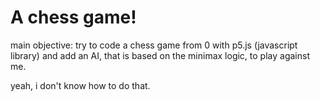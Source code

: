 # A chess game!
main objective: try to code a chess game from 0 with p5.js (javascript library) and add an AI, that is based on the minimax logic, to play against me.

yeah, i don't know how to do that.

